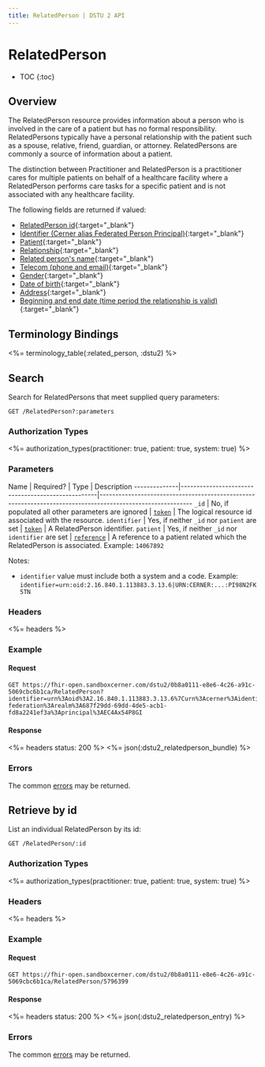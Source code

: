 ```yaml
---
title: RelatedPerson | DSTU 2 API
---
```


# RelatedPerson

* TOC
{:toc}

## Overview

The RelatedPerson resource provides information about a person who is involved in the care of a patient but has no formal responsibility. RelatedPersons typically have a personal relationship with the patient such as a spouse, relative, friend, guardian, or attorney. RelatedPersons are commonly a source of information about a patient. 

The distinction between Practitioner and RelatedPerson is a practitioner cares for multiple patients on behalf of a healthcare facility where a RelatedPerson performs care tasks for a specific patient and is not associated with any healthcare facility.

The following fields are returned if valued:

* [RelatedPerson id](http://hl7.org/fhir/dstu2/resource-definitions.html#Resource.id){:target="_blank"}
* [Identifier (Cerner alias Federated Person Principal)](http://hl7.org/fhir/DSTU2/relatedperson-definitions.html#RelatedPerson.identifier){:target="_blank"}
* [Patient](http://hl7.org/fhir/DSTU2/relatedperson-definitions.html#RelatedPerson.patient){:target="_blank"}
* [Relationship](http://hl7.org/fhir/DSTU2/relatedperson-definitions.html#RelatedPerson.relationship){:target="_blank"}
* [Related person's name](http://hl7.org/fhir/DSTU2/relatedperson-definitions.html#RelatedPerson.name){:target="_blank"}
* [Telecom (phone and email)](http://hl7.org/fhir/DSTU2/relatedperson-definitions.html#RelatedPerson.telecom){:target="_blank"}
* [Gender](http://hl7.org/fhir/DSTU2/relatedperson-definitions.html#RelatedPerson.gender){:target="_blank"}
* [Date of birth](http://hl7.org/fhir/DSTU2/relatedperson-definitions.html#RelatedPerson.birthDate){:target="_blank"}
* [Address](http://hl7.org/fhir/DSTU2/relatedperson-definitions.html#RelatedPerson.address){:target="_blank"}
* [Beginning and end date (time period the relationship is valid)](http://hl7.org/fhir/DSTU2/relatedperson-definitions.html#RelatedPerson.period){:target="_blank"}

## Terminology Bindings

<%= terminology_table(:related_person, :dstu2) %>

## Search

Search for RelatedPersons that meet supplied query parameters:

    GET /RelatedPerson?:parameters

### Authorization Types

<%= authorization_types(practitioner: true, patient: true, system: true) %> 

### Parameters

 Name         | Required?                                         | Type          | Description
--------------|---------------------------------------------------|-----------------------------------------------------------------------------------------------------------
 `_id`        | No, if populated all other parameters are ignored | [`token`]     | The logical resource id associated with the resource.
 `identifier` | Yes, if neither `_id` nor `patient` are set       | [`token`]     | A RelatedPerson identifier.
 `patient`    | Yes, if neither `_id` nor `identifier` are set    | [`reference`] | A reference to a patient related which the RelatedPerson is associated. Example: `14067892`

Notes:

- `identifier` value must include both a system and a code. Example: `identifier=urn:oid:2.16.840.1.113883.3.13.6|URN:CERNER:...:PI98N2FK5TN`

### Headers

 <%= headers %>

### Example

#### Request

    GET https://fhir-open.sandboxcerner.com/dstu2/0b8a0111-e8e6-4c26-a91c-5069cbc6b1ca/RelatedPerson?identifier=urn%3Aoid%3A2.16.840.1.113883.3.13.6%7Curn%3Acerner%3Aidentity-federation%3Arealm%3A687f29dd-69dd-4de5-acb1-fd8a2241ef3a%3Aprincipal%3AEC4Ax54P8GI

#### Response

<%= headers status: 200 %>
<%= json(:dstu2_relatedperson_bundle) %>

### Errors

The common [errors] may be returned.

## Retrieve by id

List an individual RelatedPerson by its id:

    GET /RelatedPerson/:id

### Authorization Types

<%= authorization_types(practitioner: true, patient: true, system: true) %>

### Headers

<%= headers %>

### Example

#### Request

    GET https://fhir-open.sandboxcerner.com/dstu2/0b8a0111-e8e6-4c26-a91c-5069cbc6b1ca/RelatedPerson/5796399

#### Response

<%= headers status: 200 %>
<%= json(:dstu2_relatedperson_entry) %>

### Errors

The common [errors] may be returned.

[`reference`]: http://hl7.org/fhir/DSTU2/search.html#reference
[`token`]: http://hl7.org/fhir/DSTU2/search.html#token
[errors]: ../../#client-errors
